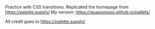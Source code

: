 Practice with CSS transitions. 
Replicated the homepage from https://palette.supply/
My version: https://guapomopo.github.io/pallets/

All credit goes to https://palette.supply/
